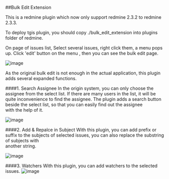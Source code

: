 ##Bulk Edit Extension

This is a redmine plugin which now only support redmine 2.3.2 to redmine 2.3.3.

To deploy tgis plugin, you should copy ./bulk_edit_extension into plugins folder of redmine.


On page of issues list, Select several issues, right click them, a menu pops up. Click 'edit' button on the menu , then you can see the bulk edit page.

![image](https://github.com/nmgfrank/redminePlugin_buldEditExtension/blob/master/readme_pic/issues_list.jpg) 

As the original bulk edit is not enough in the actual application, this plugin adds several expanded functions.

####1. Search Assignee 
In the origin system, you can only choose the assignee from the select list. If there are many users in the list, it will be quite inconvenience to find the assignee. The plugin adds a search button beside the select list, so that you can easily find out the assignee   
with the help of it.
   
![image](https://github.com/nmgfrank/redminePlugin_buldEditExtension/blob/master/readme_pic/assignee_search.jpg)

####2. Add & Repalce in Subject
With this plugin, you can add prefix or suffix to the subjects of selected issues, you can also replace the substring of subjects with  
 another string.

![image](https://github.com/nmgfrank/redminePlugin_buldEditExtension/blob/master/readme_pic/subject_replace.jpg)

####3. Watchers
With this plugin, you can add watchers to the selected issues.
![image](https://github.com/nmgfrank/redminePlugin_buldEditExtension/blob/master/readme_pic/watcher_search.jpg)



